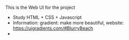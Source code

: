 This is the Web UI for the project
- Study HTML + CSS + Javascript
- Information: gradient: make more beautiful, website: https://uigradients.com/#BlurryBeach
- 